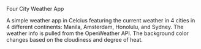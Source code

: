 Four City Weather App

A simple weather app in Celcius featuring the current weather in 4 cities in 4 different continents: Manila, Amsterdam, Honolulu, and Sydney. The weather info is pulled from the OpenWeather API. The background color changes based on the cloudiness and degree of heat.
